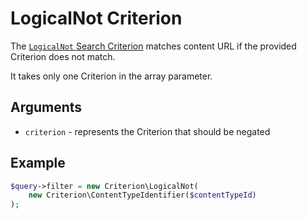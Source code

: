 # LogicalNot Criterion

The [`LogicalNot` Search Criterion](https://github.com/ibexa/core/blob/main/src/contracts/Repository/Values/Content/Query/Criterion/LogicalNot.php)
matches content URL if the provided Criterion does not match.

It takes only one Criterion in the array parameter.

## Arguments

- `criterion` - represents the Criterion that should be negated

## Example

``` php
$query->filter = new Criterion\LogicalNot(
    new Criterion\ContentTypeIdentifier($contentTypeId)
);
```

